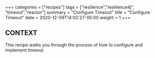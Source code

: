 +++
categories = ["recipes"]
tags = ["resilience","resilience4j", "timeout","reactor"]
summary = "Configure Timeout"
title = "Configure Timeout"
date = 2020-12-09T14:02:27-05:00
weight = 1
+++

## CONTEXT
This recipe walks you through the process of how to configure and implement
timeout.
